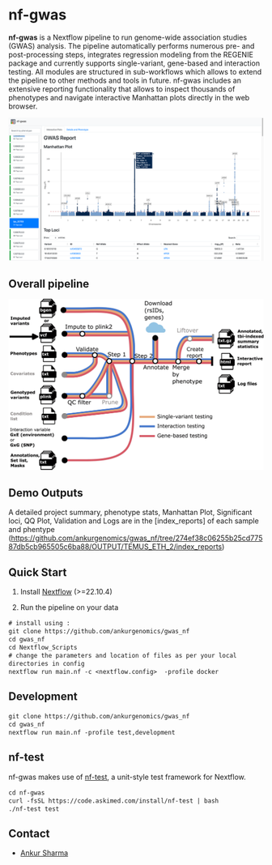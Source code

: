 # nf-gwas

**nf-gwas** is a Nextflow pipeline to run genome-wide association studies (GWAS) analysis. The pipeline automatically performs numerous pre- and post-processing steps, integrates regression modeling from the REGENIE package and currently supports single-variant, gene-based and interaction testing. All modules are structured in sub-workflows which allows to extend the pipeline to other methods and tools in future. nf-gwas includes an extensive reporting functionality that allows to inspect thousands of phenotypes and navigate interactive Manhattan plots directly in the web browser. 



![image](docs/images/Figure2_example_report.png)

## Overall pipeline


![image](https://github.com/ankurgenomics/gwas_nf/blob/main/Nextflow_Scripts/Pipeline_Final.jpg)

## Demo Outputs
A detailed project summary, phenotype stats, Manhattan Plot, Significant loci, QQ Plot, Validation and Logs are in the 
[index_reports] of each sample and phentype (https://github.com/ankurgenomics/gwas_nf/tree/274ef38c06255b25cd77587db5cb965505c6ba88/OUTPUT/TEMUS_ETH_2/index_reports)



## Quick Start

1. Install [Nextflow](https://www.nextflow.io/docs/latest/getstarted.html#installation) (>=22.10.4)


2. Run the pipeline on your data

```
# install using :
git clone https://github.com/ankurgenomics/gwas_nf
cd gwas_nf
cd Nextflow_Scripts
# change the parameters and location of files as per your local directories in config
nextflow run main.nf -c <nextflow.config>  -profile docker
```

## Development

```
git clone https://github.com/ankurgenomics/gwas_nf
cd gwas_nf
nextflow run main.nf -profile test,development
```

## nf-test

nf-gwas makes use of [nf-test](https://github.com/askimed/nf-test), a unit-style test framework for Nextflow.

```
cd nf-gwas
curl -fsSL https://code.askimed.com/install/nf-test | bash
./nf-test test
```
## Contact

- [Ankur Sharma](mailto:ankur012@e.ntu.edu.sg)


